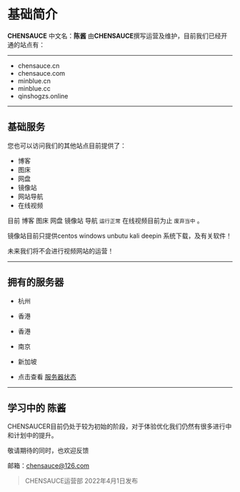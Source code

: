 # 基础简介

**CHENSAUCE** 中文名：**陈酱**  由**CHENSAUCE**撰写运营及维护，目前我们已经开通的站点有：

----------
- chensauce.cn
- chensauce.com
- minblue.cn
- minblue.cc
- qinshogzs.online

----------
## 基础服务
您也可以访问我们的其他站点目前提供了：
- 博客
- 图床
- 网盘
- 镜像站
- 网站导航
- 在线视频

目前 博客 图床 网盘 镜像站 导航 `运行正常` 在线视频目前为止 `废弃当中` 。

镜像站目前只提供centos windows unbutu kali deepin 系统下载，及有关软件！

未来我们将不会进行视频网站的运营！

------

## 拥有的服务器
- 杭州
- 香港
- 香港
- 南京
- 新加坡

- 点击查看 [服务器状态](http://118.195.203.231:3001/status/chensauce)

-------

## 学习中的 陈酱

CHENSAUCER目前仍处于较为初始的阶段，对于体验优化我们仍然有很多进行中和计划中的提升。

敬请期待的同时，也欢迎反馈

邮箱：chensauce@126.com

> CHENSAUCE运营部 2022年4月1日发布